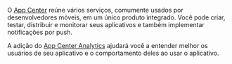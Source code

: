 ﻿O [App Center](https://appcenter.ms/) reúne vários serviços, comumente usados por desenvolvedores móveis, em um único produto integrado. Você pode criar, testar, distribuir e monitorar seus aplicativos e também implementar notificações por push.

A adição do [App Center Analytics](https://docs.microsoft.com/appcenter/analytics/) ajudará você a entender melhor os usuários de seu aplicativo e o comportamento deles ao usar o aplicativo.
